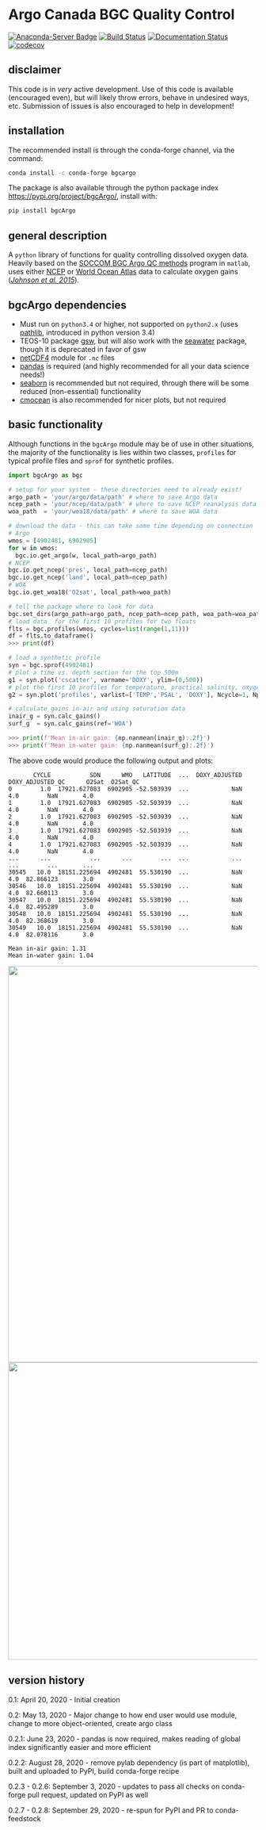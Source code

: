 # Argo Canada BGC Quality Control

[![Anaconda-Server Badge](https://anaconda.org/conda-forge/bgcargo/badges/installer/conda.svg)](https://anaconda.org/conda-forge/bgcargo) 
[![Build Status](https://travis-ci.com/ArgoCanada/bgcArgo.svg?branch=master)](https://travis-ci.com/ArgoCanada/bgcArgo) 
[![Documentation Status](https://readthedocs.org/projects/bgcargo/badge/?version=latest)](https://bgcargo.readthedocs.io/en/latest/?badge=latest)
[![codecov](https://codecov.io/gh/ArgoCanada/bgcArgo/branch/master/graph/badge.svg)](https://codecov.io/gh/ArgoCanada/bgcArgo)

## disclaimer

This code is in _very_ active development. Use of this code is available (encouraged even), but will likely throw errors, behave in undesired ways, etc. Submission of issues is also encouraged to help in development!

## installation

The recommended install is through the conda-forge channel, via the command:

```bash
conda install -c conda-forge bgcargo
```

The package is also available through the python package index <https://pypi.org/project/bgcArgo/>, install with:

```bash
pip install bgcArgo
```

## general description

A `python` library of functions for quality controlling dissolved oxygen data.
Heavily based on the [SOCCOM BGC Argo QC methods](https://github.com/SOCCOM-BGCArgo/ARGO_PROCESSING)
program in `matlab`, uses either
[NCEP](https://psl.noaa.gov/data/gridded/data.ncep.reanalysis.html)
or [World Ocean Atlas](https://www.nodc.noaa.gov/OC5/woa18/) data to
calculate oxygen gains
([*Johnson et al. 2015*](https://doi.org/10.1175/JTECH-D-15-0101.1)).

## bgcArgo dependencies

- Must run on `python3.4` or higher, not supported on `python2.x` (uses [pathlib](https://docs.python.org/3/library/pathlib.html), introduced in python version 3.4)
- TEOS-10 package [gsw](https://teos-10.github.io/GSW-Python/), but will also work with the [seawater](https://pypi.org/project/seawater/) package, though it is deprecated in favor of gsw
- [netCDF4](https://pypi.org/project/netCDF4/) module for `.nc` files
- [pandas](https://pandas.pydata.org/) is required (and highly recommended for all your data science needs!)
- [seaborn](https://seaborn.pydata.org/) is recommended but not required, through there will be some reduced (non-essential) functionality
- [cmocean](https://matplotlib.org/cmocean/) is also recommended for nicer plots, but not required

## basic functionality

Although functions in the `bgcArgo` module may be of use in other situations, the majority of the functionality is lies within two classes, `profiles` for typical profile files and `sprof` for synthetic profiles.

```python
import bgcArgo as bgc

# setup for your system - these directories need to already exist!
argo_path = 'your/argo/data/path' # where to save Argo data
ncep_path = 'your/ncep/data/path' # where to save NCEP reanalysis data
woa_path  = 'your/woa18/data/path' # where to save WOA data

# download the data - this can take some time depending on connection
# Argo
wmos = [4902481, 6902905]
for w in wmos:
  bgc.io.get_argo(w, local_path=argo_path)
# NCEP
bgc.io.get_ncep('pres', local_path=ncep_path)
bgc.io.get_ncep('land', local_path=ncep_path)
# WOA
bgc.io.get_woa18('O2sat', local_path=woa_path)

# tell the package where to look for data
bgc.set_dirs(argo_path=argo_path, ncep_path=ncep_path, woa_path=woa_path)
# load data  for the first 10 profiles for two floats
flts = bgc.profiles(wmos, cycles=list(range(1,11)))
df = flts.to_dataframe()
>>> print(df)

# load a synthetic profile
syn = bgc.sprof(4902481)
# plot a time vs. depth section for the top 500m
g1 = syn.plot('cscatter', varname='DOXY', ylim=(0,500))
# plot the first 10 profiles for temperature, practical salinity, oxygen
g2 = syn.plot('profiles', varlist=['TEMP','PSAL', 'DOXY'], Ncycle=1, Nprof=10, ylim=(0,500))

# calculate gains in-air and using saturation data
inair_g = syn.calc_gains()
surf_g  = syn.calc_gains(ref='WOA')

>>> print(f'Mean in-air gain: {np.nanmean(inair_g):.2f}')
>>> print(f'Mean in-water gain: {np.nanmean(surf_g):.2f}')
```

The above code would produce the following output and plots:

```text
       CYCLE           SDN      WMO   LATITUDE  ...  DOXY_ADJUSTED  DOXY_ADJUSTED_QC      O2Sat  O2Sat_QC
0        1.0  17921.627083  6902905 -52.503939  ...            NaN               4.0        NaN       4.0
1        1.0  17921.627083  6902905 -52.503939  ...            NaN               4.0        NaN       4.0
2        1.0  17921.627083  6902905 -52.503939  ...            NaN               4.0        NaN       4.0
3        1.0  17921.627083  6902905 -52.503939  ...            NaN               4.0        NaN       4.0
4        1.0  17921.627083  6902905 -52.503939  ...            NaN               4.0        NaN       4.0
...      ...           ...      ...        ...  ...            ...               ...        ...       ...
30545   10.0  18151.225694  4902481  55.530190  ...            NaN               4.0  82.866123       3.0
30546   10.0  18151.225694  4902481  55.530190  ...            NaN               4.0  82.660113       3.0
30547   10.0  18151.225694  4902481  55.530190  ...            NaN               4.0  82.495289       3.0
30548   10.0  18151.225694  4902481  55.530190  ...            NaN               4.0  82.368619       3.0
30549   10.0  18151.225694  4902481  55.530190  ...            NaN               4.0  82.078116       3.0

Mean in-air gain: 1.31
Mean in-water gain: 1.04
```

<img src="https://raw.githubusercontent.com/ArgoCanada/bgcArgo/master/figures/example_p1.png" width="800">
<img src="https://raw.githubusercontent.com/ArgoCanada/bgcArgo/master/figures/example_p2.png" width="600">

## version history

0.1: April 20, 2020 - Initial creation

0.2: May 13, 2020 - Major change to how end user would use module, change to more object-oriented, create argo class

0.2.1: June 23, 2020 - pandas is now required, makes reading of global index significantly easier and more efficient

0.2.2: August 28, 2020 - remove pylab dependency (is part of matplotlib), built and uploaded to PyPI, build conda-forge recipe

0.2.3 - 0.2.6: September 3, 2020 - updates to pass all checks on conda-forge pull request, updated on PyPI as well

0.2.7 - 0.2.8: September 29, 2020 - re-spun for PyPI and PR to conda-feedstock
